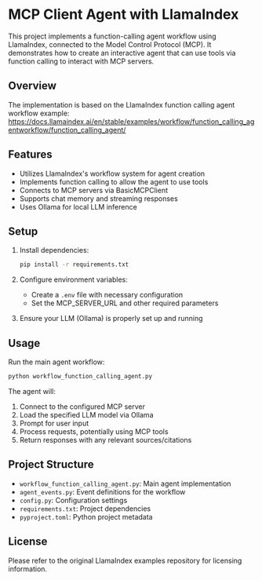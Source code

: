 # MCP Client Agent with LlamaIndex

This project implements a function-calling agent workflow using LlamaIndex, connected to the Model Control Protocol (MCP). It demonstrates how to create an interactive agent that can use tools via function calling to interact with MCP servers.

## Overview

The implementation is based on the LlamaIndex function calling agent workflow example:
https://docs.llamaindex.ai/en/stable/examples/workflow/function_calling_agentworkflow/function_calling_agent/

## Features

- Utilizes LlamaIndex's workflow system for agent creation
- Implements function calling to allow the agent to use tools
- Connects to MCP servers via BasicMCPClient
- Supports chat memory and streaming responses
- Uses Ollama for local LLM inference

## Setup

1. Install dependencies:
   ```bash
   pip install -r requirements.txt
   ```

2. Configure environment variables:
   - Create a `.env` file with necessary configuration
   - Set the MCP_SERVER_URL and other required parameters

3. Ensure your LLM (Ollama) is properly set up and running

## Usage

Run the main agent workflow:
```bash
python workflow_function_calling_agent.py
```

The agent will:
1. Connect to the configured MCP server
2. Load the specified LLM model via Ollama
3. Prompt for user input
4. Process requests, potentially using MCP tools
5. Return responses with any relevant sources/citations

## Project Structure

- `workflow_function_calling_agent.py`: Main agent implementation
- `agent_events.py`: Event definitions for the workflow
- `config.py`: Configuration settings
- `requirements.txt`: Project dependencies
- `pyproject.toml`: Python project metadata

## License

Please refer to the original LlamaIndex examples repository for licensing information.
